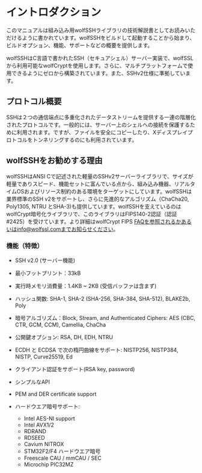 #  イントロダクション


このマニュアルは組み込み用wolfSSHライブラリの技術解説書としてお読みいただけるように書かれています。wolfSSHをビルドして起動することから始まり、ビルドオプション、機能、サポートなどの概要を提供します。

wolfSSHはC言語で書かれたSSH（セキュアシェル）サーバー実装で、wolfSSLから利用可能なwolfCryptを使用します。さらに、マルチプラットフォームで使用できるようにゼロから構築されています。また、SSHv2仕様に準拠しています。

##  プロトコル概要

SSHは２つの通信端点に多重化されたデータストリームを提供する一連の階層化されたプロトコルです。一般的には、サーバー上のシェルへの接続を保護するために利用されます。ですが、ファイルを安全にコピーしたり、Xディスプレイプロトコルをトンネリングするのにも利用されています。

##  wolfSSHをお勧めする理由

wolfSSHはANSI Cで記述された軽量のSSHv2サーバーライブラリで、サイズが軽量でありスピード、機能セットに富んでいる点から、組み込み機器、リアルタイムOSおよびリソース制約のある環境をターゲットにしています。wolfSSHは業界標準のSSH v2をサポートし、さらに先進的なアルゴリズム（ChaCha20, Poly1305, NTRU とSHA-3)も提供しています。wolfSSHを支えているのはwolfCrypt暗号化ライブラリで、このライブラリはFIPS140-2認証（認証#2425）を受けています。より詳細はwolfCrypt FIPS FAQを参照されるかあるいはinfo@wolfssl.comまでお知らせください。


### 機能（特徴）


- SSH v2.0 (サーバー機能)

- 最小フットプリント：33kB

- 実行時メモリ消費量：1.4KB ~ 2KB (受信バッファは含まず)

- ハッシュ関数: SHA-1, SHA-2 (SHA-256, SHA-384, SHA-512), BLAKE2b, Poly

- 暗号アルゴリズム：Block, Stream, and Authenticated Ciphers: AES (CBC, CTR, GCM, CCM), Camellia, ChaCha

- 公開鍵オプション: RSA, DH, EDH, NTRU

- ECDH と ECDSA で次の楕円曲線をサポート: NISTP256, NISTP384, NISTP, Curve25519, Ed

- クライアント認証をサポート(RSA key, password)

- シンプルなAPI

- PEM and DER certificate support

- ハードウエア暗号サポート: 
    - Intel AES-NI support
    - Intel AVX1/2
    - RDRAND
    - RDSEED
    - Cavium NITROX
    - STM32F2/F4 ハードウエア暗号
    - Freescale CAU / mmCAU / SEC
    - Microchip PIC32MZ

